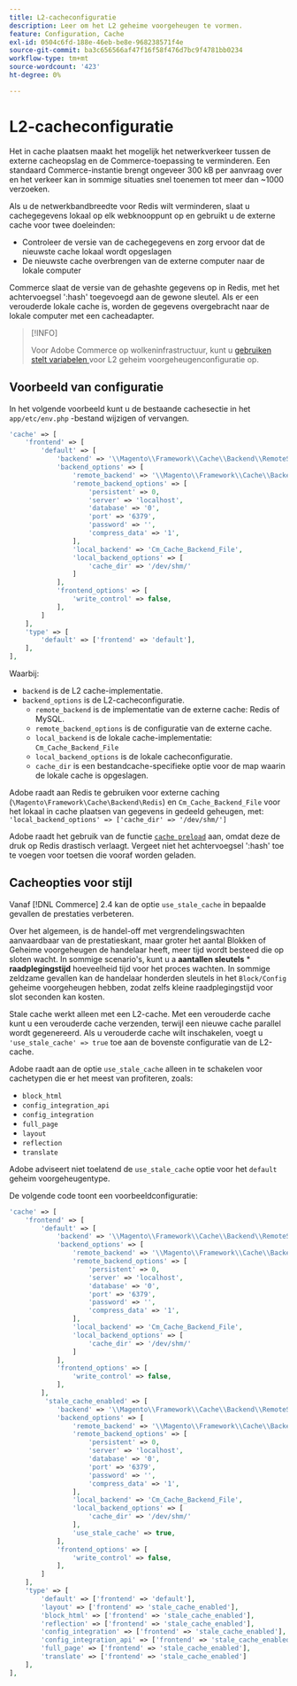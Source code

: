 ```yaml
---
title: L2-cacheconfiguratie
description: Leer om het L2 geheime voorgeheugen te vormen.
feature: Configuration, Cache
exl-id: 0504c6fd-188e-46eb-be8e-968238571f4e
source-git-commit: ba3c656566af47f16f58f476d7bc9f4781bb0234
workflow-type: tm+mt
source-wordcount: '423'
ht-degree: 0%

---
```


# L2-cacheconfiguratie

Het in cache plaatsen maakt het mogelijk het netwerkverkeer tussen de externe cacheopslag en de Commerce-toepassing te verminderen. Een standaard Commerce-instantie brengt ongeveer 300 kB per aanvraag over en het verkeer kan in sommige situaties snel toenemen tot meer dan ~1000 verzoeken.

Als u de netwerkbandbreedte voor Redis wilt verminderen, slaat u cachegegevens lokaal op elk webknooppunt op en gebruikt u de externe cache voor twee doeleinden:

- Controleer de versie van de cachegegevens en zorg ervoor dat de nieuwste cache lokaal wordt opgeslagen
- De nieuwste cache overbrengen van de externe computer naar de lokale computer

Commerce slaat de versie van de gehashte gegevens op in Redis, met het achtervoegsel &#39;:hash&#39; toegevoegd aan de gewone sleutel. Als er een verouderde lokale cache is, worden de gegevens overgebracht naar de lokale computer met een cacheadapter.

>[!INFO]
>
>Voor Adobe Commerce op wolkeninfrastructuur, kunt u [ gebruiken stelt variabelen ](https://experienceleague.adobe.com/docs/commerce-cloud-service/user-guide/configure/env/stage/variables-deploy.html#redis_backend) voor L2 geheim voorgeheugenconfiguratie op.

## Voorbeeld van configuratie

In het volgende voorbeeld kunt u de bestaande cachesectie in het `app/etc/env.php` -bestand wijzigen of vervangen.

```php
'cache' => [
    'frontend' => [
        'default' => [
            'backend' => '\\Magento\\Framework\\Cache\\Backend\\RemoteSynchronizedCache',
            'backend_options' => [
                'remote_backend' => '\\Magento\\Framework\\Cache\\Backend\\Redis',
                'remote_backend_options' => [
                    'persistent' => 0,
                    'server' => 'localhost',
                    'database' => '0',
                    'port' => '6379',
                    'password' => '',
                    'compress_data' => '1',
                ],
                'local_backend' => 'Cm_Cache_Backend_File',
                'local_backend_options' => [
                    'cache_dir' => '/dev/shm/'
                ]
            ],
            'frontend_options' => [
                'write_control' => false,
            ],
        ]
    ],
    'type' => [
        'default' => ['frontend' => 'default'],
    ],
],
```

Waarbij:

- `backend` is de L2 cache-implementatie.
- `backend_options` is de L2-cacheconfiguratie.
   - `remote_backend` is de implementatie van de externe cache: Redis of MySQL.
   - `remote_backend_options` is de configuratie van de externe cache.
   - `local_backend` is de lokale cache-implementatie: `Cm_Cache_Backend_File`
   - `local_backend_options` is de lokale cacheconfiguratie.
   - `cache_dir` is een bestandcache-specifieke optie voor de map waarin de lokale cache is opgeslagen.

Adobe raadt aan Redis te gebruiken voor externe caching (`\Magento\Framework\Cache\Backend\Redis`) en `Cm_Cache_Backend_File` voor het lokaal in cache plaatsen van gegevens in gedeeld geheugen, met: `'local_backend_options' => ['cache_dir' => '/dev/shm/']`

Adobe raadt het gebruik van de functie [`cache preload`](redis-pg-cache.md#redis-preload-feature) aan, omdat deze de druk op Redis drastisch verlaagt. Vergeet niet het achtervoegsel &#39;:hash&#39; toe te voegen voor toetsen die vooraf worden geladen.

## Cacheopties voor stijl

Vanaf [!DNL Commerce] 2.4 kan de optie `use_stale_cache` in bepaalde gevallen de prestaties verbeteren.

Over het algemeen, is de handel-off met vergrendelingswachten aanvaardbaar van de prestatieskant, maar groter het aantal Blokken of Geheime voorgeheugen de handelaar heeft, meer tijd wordt besteed die op sloten wacht. In sommige scenario&#39;s, kunt u a **aantallen sleutels** \* **raadplegingstijd** hoeveelheid tijd voor het proces wachten. In sommige zeldzame gevallen kan de handelaar honderden sleutels in het `Block/Config` geheime voorgeheugen hebben, zodat zelfs kleine raadplegingstijd voor slot seconden kan kosten.

Stale cache werkt alleen met een L2-cache. Met een verouderde cache kunt u een verouderde cache verzenden, terwijl een nieuwe cache parallel wordt gegenereerd. Als u verouderde cache wilt inschakelen, voegt u `'use_stale_cache' => true` toe aan de bovenste configuratie van de L2-cache.

Adobe raadt aan de optie `use_stale_cache` alleen in te schakelen voor cachetypen die er het meest van profiteren, zoals:

- `block_html`
- `config_integration_api`
- `config_integration`
- `full_page`
- `layout`
- `reflection`
- `translate`

Adobe adviseert niet toelatend de `use_stale_cache` optie voor het `default` geheim voorgeheugentype.

De volgende code toont een voorbeeldconfiguratie:

```php
'cache' => [
    'frontend' => [
        'default' => [
            'backend' => '\\Magento\\Framework\\Cache\\Backend\\RemoteSynchronizedCache',
            'backend_options' => [
                'remote_backend' => '\\Magento\\Framework\\Cache\\Backend\\Redis',
                'remote_backend_options' => [
                    'persistent' => 0,
                    'server' => 'localhost',
                    'database' => '0',
                    'port' => '6379',
                    'password' => '',
                    'compress_data' => '1',
                ],
                'local_backend' => 'Cm_Cache_Backend_File',
                'local_backend_options' => [
                    'cache_dir' => '/dev/shm/'
                ]
            ],
            'frontend_options' => [
                'write_control' => false,
            ],
        ],
         'stale_cache_enabled' => [
            'backend' => '\\Magento\\Framework\\Cache\\Backend\\RemoteSynchronizedCache',
            'backend_options' => [
                'remote_backend' => '\\Magento\\Framework\\Cache\\Backend\\Redis',
                'remote_backend_options' => [
                    'persistent' => 0,
                    'server' => 'localhost',
                    'database' => '0',
                    'port' => '6379',
                    'password' => '',
                    'compress_data' => '1',
                ],
                'local_backend' => 'Cm_Cache_Backend_File',
                'local_backend_options' => [
                    'cache_dir' => '/dev/shm/'
                ],
                'use_stale_cache' => true,
            ],
            'frontend_options' => [
                'write_control' => false,
            ],
        ]
    ],
    'type' => [
        'default' => ['frontend' => 'default'],
        'layout' => ['frontend' => 'stale_cache_enabled'],
        'block_html' => ['frontend' => 'stale_cache_enabled'],
        'reflection' => ['frontend' => 'stale_cache_enabled'],
        'config_integration' => ['frontend' => 'stale_cache_enabled'],
        'config_integration_api' => ['frontend' => 'stale_cache_enabled'],
        'full_page' => ['frontend' => 'stale_cache_enabled'],
        'translate' => ['frontend' => 'stale_cache_enabled']
    ],
],
```
